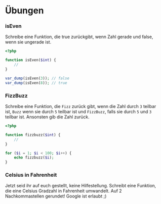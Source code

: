 # Übungen


### isEven
Schreibe eine Funktion, die true zurückgibt, wenn Zahl gerade und false, wenn sie ungerade ist.
```php 
<?php

function isEven($int) {
    //
}

var_dump(isEven(3)); // false
var_dump(isEven(8)); // true

```

### FizzBuzz
Schreibe eine Funktion, die `Fizz` zurück gibt, wenn die Zahl durch `3` teilbar ist, `Buzz` wenn sie durch `5` teilbar ist und `FizzBuzz`, falls sie durch `5` und `3` teilbar ist. Ansonsten gib die Zahl zurück.

```php 
<?php

function fizzbuzz($int) {
    //
}

for ($i = 1; $i < 100; $i++) {
    echo fizzbuzz($i);
}

```

### Celsius in Fahrenheit
Jetzt seid ihr auf euch gestellt, keine Hilfestellung. Schreibt eine Funktion, die eine Celsius Gradzahl in Fahrenheit umwandelt. Auf 2 Nachkommastellen gerundet!
Google ist erlaubt ;)